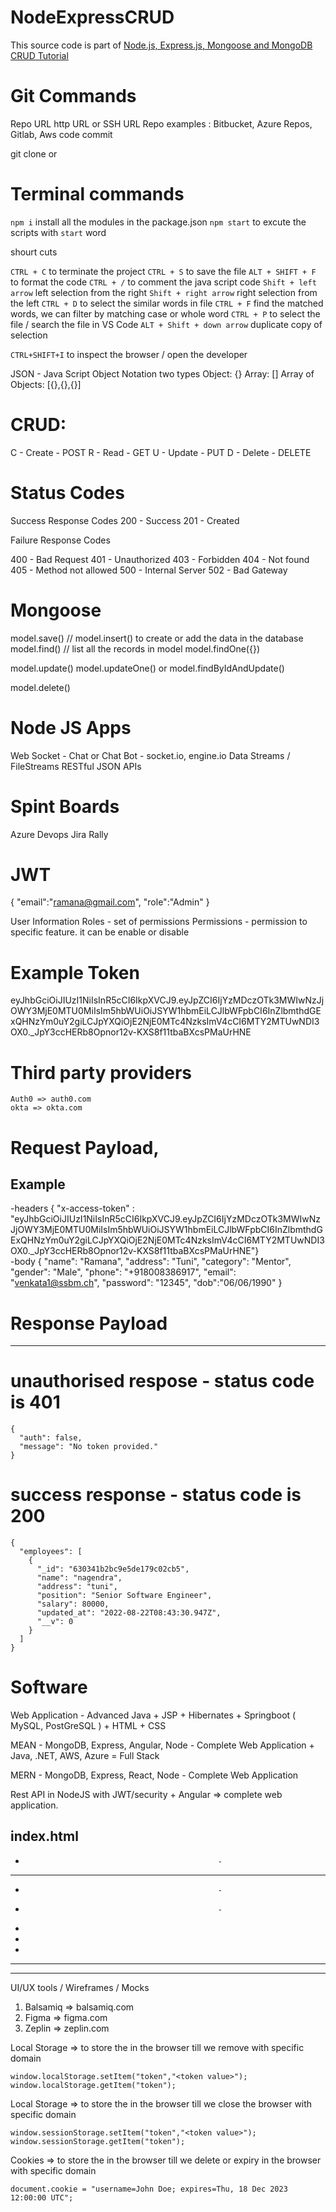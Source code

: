 # NodeExpressCRUD

This source code is part of [Node.js, Express.js, Mongoose and MongoDB CRUD Tutorial](https://github.com/ramanait/NodeExpressCRUD)


# Git Commands

Repo URL http URL or SSH URL 
Repo examples : Bitbucket, Azure Repos, Gitlab, Aws code commit

git clone <http url> or <ssh url>



# Terminal commands
`npm i` install all the modules in the package.json
`npm start`  to excute the scripts with `start` word


shourt cuts

`CTRL + C` to terminate the project
`CTRL + S` to save the file
`ALT + SHIFT + F` to format the code
`CTRL + /` to comment the java script code
`Shift + left arrow` left selection from the right
`Shift + right arrow` right selection from the left
`CTRL + D` to select the similar words in file 
`CTRL + F` find the matched words, we can filter by matching case or whole word
`CTRL + P` to select the file / search the file in VS Code
`ALT + Shift + down arrow` duplicate copy of selection 


`CTRL+SHIFT+I` to inspect the browser / open the developer


JSON - Java Script Object Notation
two types
Object: {}
Array: []
Array of Objects: [{},{},{}]


# CRUD:

C - Create - POST
R - Read - GET
U - Update - PUT
D - Delete - DELETE

# Status Codes

Success Response Codes
200 - Success
201 - Created

Failure Response Codes

400 - Bad Request
401 - Unauthorized
403 - Forbidden
404 - Not found
405 - Method not allowed
500 - Internal Server
502 - Bad Gateway 


# Mongoose

model.save() // model.insert() to create or add the data in the database
model.find() // list all the records in model
model.findOne({})

model.update()
model.updateOne() or model.findByIdAndUpdate()

model.delete()

# Node JS Apps 

Web Socket - Chat or Chat Bot - socket.io, engine.io
Data Streams / FileStreams
RESTful JSON APIs

# Spint Boards

Azure Devops
Jira
Rally



# JWT

{
  "email":"ramana@gmail.com",
  "role":"Admin"
}

User Information
Roles - set of permissions
Permissions - permission to specific feature. it can be enable or disable

# Example Token

eyJhbGciOiJIUzI1NiIsInR5cCI6IkpXVCJ9.eyJpZCI6IjYzMDczOTk3MWIwNzJjOWY3MjE0MTU0MiIsIm5hbWUiOiJSYW1hbmEiLCJlbWFpbCI6InZlbmthdGExQHNzYm0uY2giLCJpYXQiOjE2NjE0MTc4NzksImV4cCI6MTY2MTUwNDI3OX0._JpY3ccHERb8Opnor12v-KXS8f11tbaBXcsPMaUrHNE


# Third party providers

    Auth0 => auth0.com
    okta => okta.com

    

# Request Payload, 

Example
------------
-headers { "x-access-token" : "eyJhbGciOiJIUzI1NiIsInR5cCI6IkpXVCJ9.eyJpZCI6IjYzMDczOTk3MWIwNzJjOWY3MjE0MTU0MiIsIm5hbWUiOiJSYW1hbmEiLCJlbWFpbCI6InZlbmthdGExQHNzYm0uY2giLCJpYXQiOjE2NjE0MTc4NzksImV4cCI6MTY2MTUwNDI3OX0._JpY3ccHERb8Opnor12v-KXS8f11tbaBXcsPMaUrHNE"}  
-body {
  "name": "Ramana",
  "address": "Tuni",
  "category": "Mentor",
  "gender": "Male",
  "phone": "+918008386917",
  "email": "venkata1@ssbm.ch",
  "password": "12345",
  "dob":"06/06/1990"
}

# Response Payload
---------------------
  # unauthorised respose - status code is 401
    {
      "auth": false,
      "message": "No token provided."
    }

 # success response - status code is 200
    {
      "employees": [
        {
          "_id": "630341b2bc9e5de179c02cb5",
          "name": "nagendra",
          "address": "tuni",
          "position": "Senior Software Engineer",
          "salary": 80000,
          "updated_at": "2022-08-22T08:43:30.947Z",
          "__v": 0
        }
      ]
    }

# Software

 Web Application  - Advanced Java + JSP + Hibernates + Springboot ( MySQL, PostGreSQL )  + HTML + CSS 

 MEAN - MongoDB, Express, Angular, Node - Complete Web Application  + Java, .NET, AWS, Azure  = Full Stack

 MERN - MongoDB, Express, React, Node - Complete Web Application


Rest API in NodeJS with JWT/security + Angular => complete web application.

index.html
--------------------------------------------------
-                                                -
-       -----------------------------------      -
-                                                -
-                                                -
-
-       
-
-       -----------------------------------
---------------------------------------------------

UI/UX tools / Wireframes / Mocks

1) Balsamiq => balsamiq.com
2) Figma => figma.com
3) Zeplin => zeplin.com

Local Storage => to store the in the browser till we remove with specific domain 

`window.localStorage.setItem("token","<token value>");`
`window.localStorage.getItem("token");`

Local Storage => to store the in the browser till we close the browser with specific domain 

`window.sessionStorage.setItem("token","<token value>");`
`window.sessionStorage.getItem("token");`

Cookies => to store the in the browser till we delete or expiry in the browser with specific domain 

`document.cookie = "username=John Doe; expires=Thu, 18 Dec 2023 12:00:00 UTC";`
